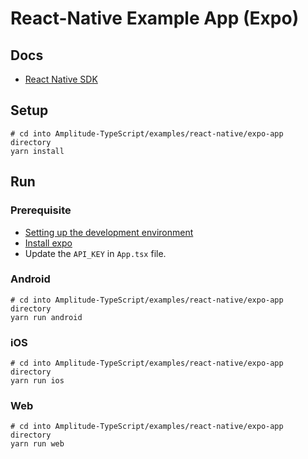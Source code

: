 # React-Native Example App (Expo)
## Docs
- [React Native SDK](https://www.docs.developers.amplitude.com/data/sdks/react-native-sdk/)

## Setup
```
# cd into Amplitude-TypeScript/examples/react-native/expo-app directory
yarn install
```

## Run
### Prerequisite
- [Setting up the development environment](https://reactnative.dev/docs/environment-setup)
- [Install expo](https://docs.expo.dev/get-started/installation/)
- Update the `API_KEY` in `App.tsx` file.

### Android
```
# cd into Amplitude-TypeScript/examples/react-native/expo-app directory
yarn run android
```

### iOS
```
# cd into Amplitude-TypeScript/examples/react-native/expo-app directory
yarn run ios
```

### Web
```
# cd into Amplitude-TypeScript/examples/react-native/expo-app directory
yarn run web
```
